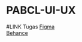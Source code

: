 # PABCL-UI-UX
#LINK Tugas
<a href = "https://www.figma.com/file/drcQJKIvbDfkYd6wk4Yoh2/Dibayarin">Figma
<br>
<a href = "https://www.behance.net/gallery/138622141/Dibayarin/modules/783558429">Behance
